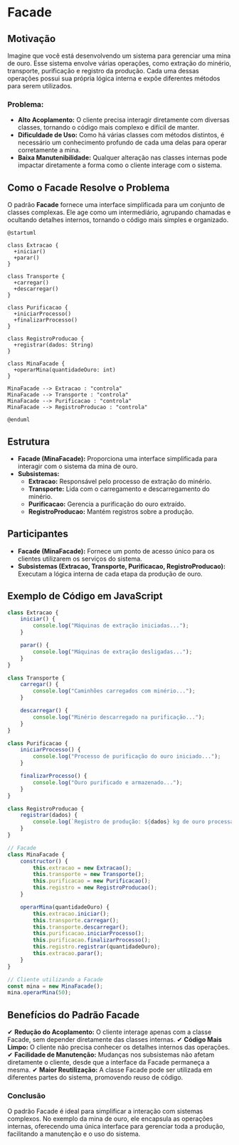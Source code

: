 # Facade

## Motivação

Imagine que você está desenvolvendo um sistema para gerenciar uma mina de ouro. Esse sistema envolve várias operações, como extração do minério, transporte, purificação e registro da produção. Cada uma dessas operações possui sua própria lógica interna e expõe diferentes métodos para serem utilizados.

### Problema:

- **Alto Acoplamento:** O cliente precisa interagir diretamente com diversas classes, tornando o código mais complexo e difícil de manter.
- **Dificuldade de Uso:** Como há várias classes com métodos distintos, é necessário um conhecimento profundo de cada uma delas para operar corretamente a mina.
- **Baixa Manutenibilidade:** Qualquer alteração nas classes internas pode impactar diretamente a forma como o cliente interage com o sistema.

## Como o Facade Resolve o Problema

O padrão **Facade** fornece uma interface simplificada para um conjunto de classes complexas. Ele age como um intermediário, agrupando chamadas e ocultando detalhes internos, tornando o código mais simples e organizado.

```plantuml
@startuml

class Extracao {
  +iniciar()
  +parar()
}

class Transporte {
  +carregar()
  +descarregar()
}

class Purificacao {
  +iniciarProcesso()
  +finalizarProcesso()
}

class RegistroProducao {
  +registrar(dados: String)
}

class MinaFacade {
  +operarMina(quantidadeOuro: int)
}

MinaFacade --> Extracao : "controla"
MinaFacade --> Transporte : "controla"
MinaFacade --> Purificacao : "controla"
MinaFacade --> RegistroProducao : "controla"

@enduml
```

## Estrutura

- **Facade (MinaFacade):** Proporciona uma interface simplificada para interagir com o sistema da mina de ouro.
- **Subsistemas:**
  - **Extracao:** Responsável pelo processo de extração do minério.
  - **Transporte:** Lida com o carregamento e descarregamento do minério.
  - **Purificacao:** Gerencia a purificação do ouro extraído.
  - **RegistroProducao:** Mantém registros sobre a produção.

## Participantes

- **Facade (MinaFacade):** Fornece um ponto de acesso único para os clientes utilizarem os serviços do sistema.
- **Subsistemas (Extracao, Transporte, Purificacao, RegistroProducao):** Executam a lógica interna de cada etapa da produção de ouro.

## Exemplo de Código em JavaScript

```javascript
class Extracao {
    iniciar() {
        console.log("Máquinas de extração iniciadas...");
    }

    parar() {
        console.log("Máquinas de extração desligadas...");
    }
}

class Transporte {
    carregar() {
        console.log("Caminhões carregados com minério...");
    }

    descarregar() {
        console.log("Minério descarregado na purificação...");
    }
}

class Purificacao {
    iniciarProcesso() {
        console.log("Processo de purificação do ouro iniciado...");
    }

    finalizarProcesso() {
        console.log("Ouro purificado e armazenado...");
    }
}

class RegistroProducao {
    registrar(dados) {
        console.log(`Registro de produção: ${dados} kg de ouro processados.`);
    }
}

// Facade
class MinaFacade {
    constructor() {
        this.extracao = new Extracao();
        this.transporte = new Transporte();
        this.purificacao = new Purificacao();
        this.registro = new RegistroProducao();
    }

    operarMina(quantidadeOuro) {
        this.extracao.iniciar();
        this.transporte.carregar();
        this.transporte.descarregar();
        this.purificacao.iniciarProcesso();
        this.purificacao.finalizarProcesso();
        this.registro.registrar(quantidadeOuro);
        this.extracao.parar();
    }
}

// Cliente utilizando a Facade
const mina = new MinaFacade();
mina.operarMina(50);
```

## Benefícios do Padrão Facade

✔ **Redução do Acoplamento:** O cliente interage apenas com a classe Facade, sem depender diretamente das classes internas.
✔ **Código Mais Limpo:** O cliente não precisa conhecer os detalhes internos das operações.
✔ **Facilidade de Manutenção:** Mudanças nos subsistemas não afetam diretamente o cliente, desde que a interface da Facade permaneça a mesma.
✔ **Maior Reutilização:** A classe Facade pode ser utilizada em diferentes partes do sistema, promovendo reuso de código.

### Conclusão
O padrão Facade é ideal para simplificar a interação com sistemas complexos. No exemplo da mina de ouro, ele encapsula as operações internas, oferecendo uma única interface para gerenciar toda a produção, facilitando a manutenção e o uso do sistema.

